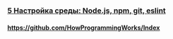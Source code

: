 ### [5 Настройка среды: Node.js, npm, git, eslint](https://www.youtube.com/watch?v=hSyA7tcNaCE)

#### https://github.com/HowProgrammingWorks/Index

